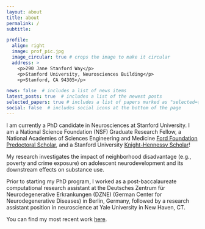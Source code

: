 ```yaml
---
layout: about
title: about
permalink: /
subtitle: 

profile:
  align: right
  image: prof_pic.jpg
  image_circular: true # crops the image to make it circular
  address: >
    <p>290 Jane Stanford Way</p>
    <p>Stanford University, Neurosciences Building</p>
    <p>Stanford, CA 94305</p>

news: false  # includes a list of news items
latest_posts: true  # includes a list of the newest posts
selected_papers: true # includes a list of papers marked as "selected={true}"
social: false  # includes social icons at the bottom of the page
---
```


I am currently a PhD candidate in Neurosciences at Stanford University. I am a National Science Foundation (NSF) Graduate Research Fellow, a National Academies of Sciences Engineering and Medicine [Ford Foundation Predoctoral Scholar](https://www.nationalacademies.org/our-work/ford-foundation-fellowships), and a Stanford University [Knight-Hennessy Scholar](https://knight-hennessy.stanford.edu/scholars/2023-cohort)!

My research investigates the impact of neighborhood disadvantage (e.g., poverty and crime exposure) on adolescent neurodevelopment and its downstream effects on substance use.

Prior to starting my PhD program, I worked as a post-baccalaureate computational research assistant at the Deutsches Zentrum für Neurodegenerative Erkrankungen (DZNE) (German Center for Neurodegenerative Diseases) in Berlin, Germany, followed by a research assistant position in neuroscience at Yale University in New Haven, CT.

You can find my most recent work [here](https://scholar.google.com/citations?user=9Pp2QRsAAAAJ&hl=en&oi=ao).


